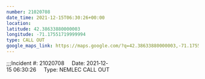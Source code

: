 ```yaml
---
number: 21020708
date_time: 2021-12-15T06:30:26+00:00
location: 
latitude: 42.38633880000003
longitude: -71.17551719999994
type: CALL OUT
google_maps_link: https://maps.google.com/?q=42.38633880000003,-71.17551719999994
---
```


;;;Incident #: 21020708     Date: 2021‐12‐15 06:30:26     Type: NEMLEC CALL OUT
